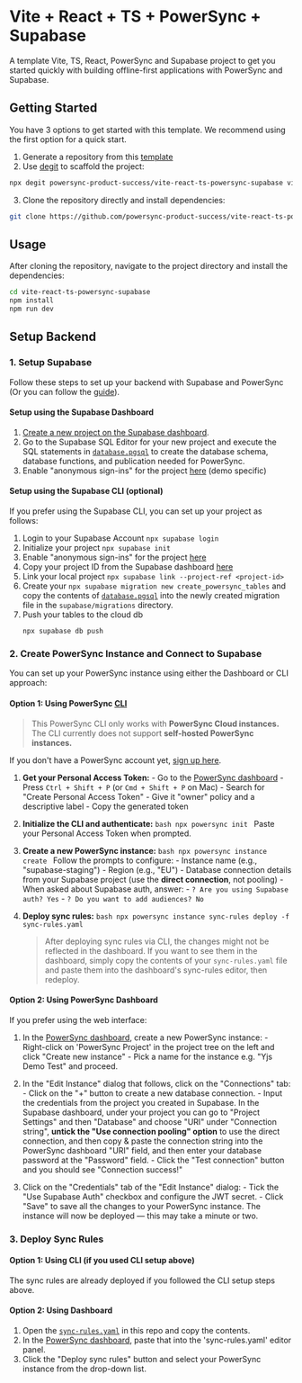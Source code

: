 # Vite + React + TS + PowerSync + Supabase

A template Vite, TS, React, PowerSync and Supabase project to get you started quickly with building offline-first applications with PowerSync and Supabase.

## Getting Started

You have 3 options to get started with this template.
We recommend using the first option for a quick start.

1. Generate a repository from this [template](https://github.com/powersync-product-success/vite-react-ts-powersync-supabase/generate)
2. Use [degit](https://github.com/Rich-Harris/degit) to scaffold the project:

```bash
npx degit powersync-product-success/vite-react-ts-powersync-supabase vite-react-ts-powersync-supabase
```

3. Clone the repository directly and install dependencies:

```bash
git clone https://github.com/powersync-product-success/vite-react-ts-powersync-supabase.git
```

## Usage

After cloning the repository, navigate to the project directory and install the dependencies:

```bash
cd vite-react-ts-powersync-supabase
npm install
npm run dev
```

## Setup Backend

### 1. Setup Supabase
Follow these steps to set up your backend with Supabase and PowerSync (Or you can follow the [guide](https://docs.powersync.com/integration-guides/supabase-+-powersync)).

#### Setup using the Supabase Dashboard
1. [Create a new project on the Supabase dashboard](https://supabase.com/dashboard/projects).
2. Go to the Supabase SQL Editor for your new project and execute the SQL statements in [`database.pgsql`](database.pgsql) to create the database schema, database functions, and publication needed for PowerSync.
3. Enable "anonymous sign-ins" for the project [here](https://supabase.com/dashboard/project/_/auth/providers) (demo specific)

#### Setup using the Supabase CLI (optional)
If you prefer using the Supabase CLI, you can set up your project as follows:
1. Login to your Supabase Account `npx supabase login`
2. Initialize your project `npx supabase init`
3. Enable "anonymous sign-ins" for the project [here](https://supabase.com/dashboard/project/_/auth/providers)
4. Copy your project ID from the Supabase dashboard [here](https://supabase.com/dashboard/project/_/settings/general)
5. Link your local project `npx supabase link --project-ref <project-id>`
6. Create your `npx supabase migration new create_powersync_tables` and copy the contents of [`database.pgsql`](database.pgsql) into the newly created migration file in the `supabase/migrations` directory.
7. Push your tables to the cloud db
   ```shell
   npx supabase db push
   ```

### 2. Create PowerSync Instance and Connect to Supabase

You can set up your PowerSync instance using either the Dashboard or CLI approach:

#### Option 1: Using PowerSync [CLI](https://docs.powersync.com/usage/tools/cli)

> This PowerSync CLI only works with **PowerSync Cloud instances.**		
> The CLI currently does not support **self-hosted PowerSync instances.**

If you don't have a PowerSync account yet, [sign up here](https://accounts.journeyapps.com/portal/powersync-signup).

1. **Get your Personal Access Token:**
		- Go to the [PowerSync dashboard](https://powersync.journeyapps.com/)
		- Press `Ctrl + Shift + P` (or `Cmd + Shift + P` on Mac)
		- Search for "Create Personal Access Token"
		- Give it "owner" policy and a descriptive label
		- Copy the generated token

2. **Initialize the CLI and authenticate:**
			```bash
			npx powersync init
			```
			Paste your Personal Access Token when prompted.

3. **Create a new PowerSync instance:**
			```bash
			npx powersync instance create
			```
			Follow the prompts to configure:
		- Instance name (e.g., "supabase-staging")
		- Region (e.g., "EU")
		- Database connection details from your Supabase project (use the **direct connection**, not pooling)
		- When asked about Supabase auth, answer:
				- `? Are you using Supabase auth? Yes`
				- `? Do you want to add audiences? No`

4. **Deploy sync rules:**
			```bash
			npx powersync instance sync-rules deploy -f sync-rules.yaml
			```

	> After deploying sync rules via CLI, the changes might not be reflected in the dashboard. If you want to see them in the dashboard, simply copy the contents of your `sync-rules.yaml` file and paste them into the dashboard's sync-rules editor, then redeploy.

#### Option 2: Using PowerSync Dashboard

If you prefer using the web interface:

1. In the [PowerSync dashboard](https://powersync.journeyapps.com/), create a new PowerSync instance:
		- Right-click on 'PowerSync Project' in the project tree on the left and click "Create new instance"
		- Pick a name for the instance e.g. "Yjs Demo Test" and proceed.

2. In the "Edit Instance" dialog that follows, click on the "Connections" tab:
		- Click on the "+" button to create a new database connection.
		- Input the credentials from the project you created in Supabase. In the Supabase dashboard, under your project you can go to "Project Settings" and then "Database" and choose "URI" under "Connection string", **untick the "Use connection pooling" option** to use the direct connection, and then copy & paste the connection string into the PowerSync dashboard "URI" field, and then enter your database password at the "Password" field.
		- Click the "Test connection" button and you should see "Connection success!"

3. Click on the "Credentials" tab of the "Edit Instance" dialog:
		- Tick the "Use Supabase Auth" checkbox and configure the JWT secret.
		- Click "Save" to save all the changes to your PowerSync instance. The instance will now be deployed — this may take a minute or two.

### 3. Deploy Sync Rules

#### Option 1: Using CLI (if you used CLI setup above)
The sync rules are already deployed if you followed the CLI setup steps above.

#### Option 2: Using Dashboard
1. Open the [`sync-rules.yaml`](sync-rules.yaml) in this repo and copy the contents.
2. In the [PowerSync dashboard](https://powersync.journeyapps.com/), paste that into the 'sync-rules.yaml' editor panel.
3. Click the "Deploy sync rules" button and select your PowerSync instance from the drop-down list.
